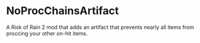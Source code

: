 # NoProcChainsArtifact
 A Risk of Rain 2 mod that adds an artifact that prevents nearly all items from proccing your other on-hit items.
